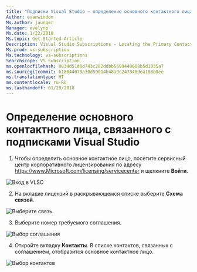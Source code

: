 ```yaml
---
title: "Подписки Visual Studio — определение основного контактного лица | Документация Майкрософт"
Author: evanwindom
Ms.author: jaunger
Manager: evelynp
Ms.date: 1/22/2018
Ms.topic: Get-Started-Article
Description: Visual Studio Subscriptions - Locating the Primary Contact
Ms.prod: vs-subscription
Ms.technology: vs-subscriptions
Searchscope: VS Subscription
ms.openlocfilehash: 0834d51d8d743c282ddbb5699440608b5d1935a7
ms.sourcegitcommit: b18844078a30d59014b48a9c247848dea188b0ee
ms.translationtype: HT
ms.contentlocale: ru-RU
ms.lasthandoff: 01/29/2018
---
```

# <a name="locating-the-primary-contact-associated-with-visual-studio-subscriptions"></a>Определение основного контактного лица, связанного с подписками Visual Studio

1. Чтобы определить основное контактное лицо, посетите сервисный центр корпоративного лицензирования по адресу https://www.Microsoft.com/licensing/servicecenter и щелкните **Войти**.

![Вход в VLSC](_img/locate-primary-contact/vlsc-sign-in.png)

2. На вкладке лицензий в раскрывающемся списке выберите **Схема связей**.

![Выберите связь](_img/locate-primary-contact/vlsc-relationship.png)

3. Выберите номер требуемого соглашения. 

![Выбор соглашения](_img/locate-primary-contact/vlsc-agreement.png)

4. Откройте вкладку **Контакты**.  В списке контактов, связанных с соглашением, отобразится основное контактное лицо. 

 ![Выбор контактов](_img/locate-primary-contact/vlsc-contacts.png)
 
